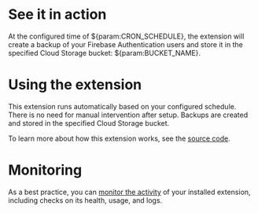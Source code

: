 <!-- 
This file provides your users an overview of how to use your extension after they've installed it. All content is optional, but this is the recommended format. Your users will see the contents of this file in the Firebase console after they install the extension.

Include instructions for using the extension and any important functional details. Also include **detailed descriptions** for any additional post-installation setup required by the user.

Reference values for the extension instance using the ${param:PARAMETER_NAME} or ${function:VARIABLE_NAME} syntax.
Learn more in the docs: https://firebase.google.com/docs/extensions/publishers/user-documentation#reference-in-postinstall

Learn more about writing a POSTINSTALL.md file in the docs:
https://firebase.google.com/docs/extensions/publishers/user-documentation#writing-postinstall
-->

# See it in action

At the configured time of ${param:CRON_SCHEDULE}, the extension will create a backup of your Firebase Authentication users and store it in the specified Cloud Storage bucket: ${param:BUCKET_NAME}.

# Using the extension

This extension runs automatically based on your configured schedule. There is no need for manual intervention after setup. Backups are created and stored in the specified Cloud Storage bucket.

To learn more about how this extension works, see the [source code](https://github.com/50Fifty/auth-scheduled-backup).

<!-- We recommend keeping the following section to explain how to monitor extensions with Firebase -->
# Monitoring

As a best practice, you can [monitor the activity](https://firebase.google.com/docs/extensions/manage-installed-extensions#monitor) of your installed extension, including checks on its health, usage, and logs.
